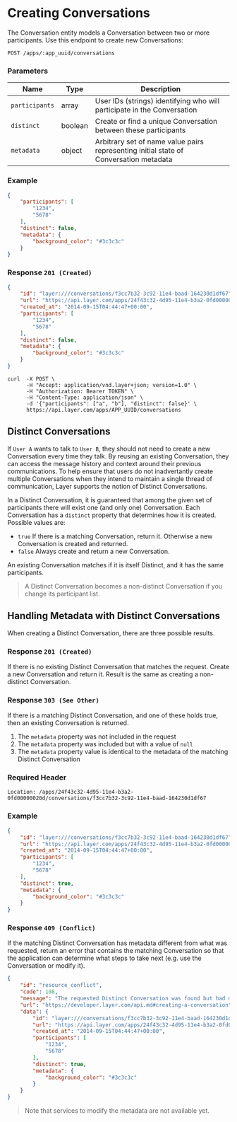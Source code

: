 # Creating Conversations

The Conversation entity models a Conversation between two or more participants. Use this endpoint to create new Conversations:

```request
POST /apps/:app_uuid/conversations
```

### Parameters

| Name    |  Type | Description |
|---------|-------|-------------|
| `participants` | array  | User IDs (strings) identifying who will participate in the Conversation |
| `distinct` | boolean | Create or find a unique Conversation between these participants |
| `metadata` | object | Arbitrary set of name value pairs representing initial state of Conversation metadata |

### Example

```json
{
    "participants": [
        "1234",
        "5678"
    ],
    "distinct": false,
    "metadata": {
        "background_color": "#3c3c3c"
    }
}
```

### Response `201 (Created)`

```json
{
    "id": "layer:///conversations/f3cc7b32-3c92-11e4-baad-164230d1df67",
    "url": "https://api.layer.com/apps/24f43c32-4d95-11e4-b3a2-0fd00000020d/conversations/f3cc7b32-3c92-11e4-baad-164230d1df67",
    "created_at": "2014-09-15T04:44:47+00:00",
    "participants": [
        "1234",
        "5678"
    ],
    "distinct": false,
    "metadata": {
        "background_color": "#3c3c3c"
    }
}
```

```console
curl  -X POST \
      -H "Accept: application/vnd.layer+json; version=1.0" \
      -H "Authorization: Bearer TOKEN" \
      -H "Content-Type: application/json" \
      -d '{"participants": ["a", "b"], "distinct": false}' \
      https://api.layer.com/apps/APP_UUID/conversations
```

## Distinct Conversations

If `User A` wants to talk to `User B`, they should not need to create a new Conversation every time they talk. By reusing an existing Conversation, they can access the message history and context around their previous communications. To help ensure that users do not inadvertantly create multiple Conversations when they intend to maintain a single thread of communication, Layer supports the notion of Distinct Conversations.

In a Distinct Conversation, it is guaranteed that among the given set of participants there will exist one (and only one) Conversation. Each Conversation has a `distinct` property that determines how it is created. Possible values are:

* `true` If there is a matching Conversation, return it. Otherwise a new Conversation is created and returned.
* `false` Always create and return a new Conversation.

An existing Conversation matches if it is itself Distinct, and it has the same participants.

> A Distinct Conversation becomes a non-distinct Conversation if you change its participant list.

## Handling Metadata with Distinct Conversations

When creating a Distinct Conversation, there are three possible results.

### Response `201 (Created)`

If there is no existing Distinct Conversation that matches the request. Create a new Conversation and return it.  Result is the same as creating a non-distinct Conversation.

### Response `303 (See Other)`

If there is a matching Distinct Conversation, and one of these  holds true, then an existing Conversation is returned.

1. The `metadata` property was not included in the request
2. The `metadata` property was included but with a value of `null`
3. The `metadata` property value is identical to the metadata of the matching Distinct Conversation

### Required Header

```text
Location: /apps/24f43c32-4d95-11e4-b3a2-0fd00000020d/conversations/f3cc7b32-3c92-11e4-baad-164230d1df67
```

### Example

```json
{
    "id": "layer:///conversations/f3cc7b32-3c92-11e4-baad-164230d1df67",
    "url": "https://api.layer.com/apps/24f43c32-4d95-11e4-b3a2-0fd00000020d/conversations/f3cc7b32-3c92-11e4-baad-164230d1df67",
    "created_at": "2014-09-15T04:44:47+00:00",
    "participants": [
        "1234",
        "5678"
    ],
    "distinct": true,
    "metadata": {
        "background_color": "#3c3c3c"
    }
}
```

### Response `409 (Conflict)`

If the matching Distinct Conversation has metadata different from what was requested, return an error that contains the matching Conversation so that the application can determine what steps to take next (e.g. use the Conversation or modify it).

```json
{
    "id": "resource_conflict",
    "code": 108,
    "message": "The requested Distinct Conversation was found but had metadata that did not match your request.",
    "url": "https://developer.layer.com/api.md#creating-a-conversation",
    "data": {
        "id": "layer:///conversations/f3cc7b32-3c92-11e4-baad-164230d1df67",
        "url": "https://api.layer.com/apps/24f43c32-4d95-11e4-b3a2-0fd00000020d/conversations/f3cc7b32-3c92-11e4-baad-164230d1df67",
        "created_at": "2014-09-15T04:44:47+00:00",
        "participants": [
            "1234",
            "5678"
        ],
        "distinct": true,
        "metadata": {
            "background_color": "#3c3c3c"
        }
    }
}
```

> Note that services to modify the metadata are not available yet.
